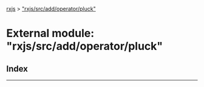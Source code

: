 [rxjs](../README.md) > ["rxjs/src/add/operator/pluck"](../modules/_rxjs_src_add_operator_pluck_.md)

# External module: "rxjs/src/add/operator/pluck"

## Index

---

